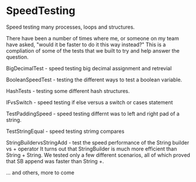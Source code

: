 # SpeedTesting
Speed testing many processes, loops and structures.

There have been a number of times where me, or someone on my team have asked, "would it be faster to do it this way instead?"
This is a compliation of some of the tests that we built to try and help answer the question.

BigDecimalTest      - speed testing big decimal assignment and retrevial

BooleanSpeedTest    - testing the different ways to test a boolean variable.

HashTests           - testing some different hash structures.

IFvsSwitch          - speed testing if else versus a switch or cases statement

TestPaddingSpeed    - speed testing differnt was to left and right pad of a string.

TestStringEqual     - speed testing strimg compares

StringBuildervsStringAdd  - test the speed performance of the String builder vs + operator
    It turns out that StringBuilder is much more efficient than String + String. We tested only a few different scenarios, all of which proved that SB append was faster than String +.

... and others, more to come
